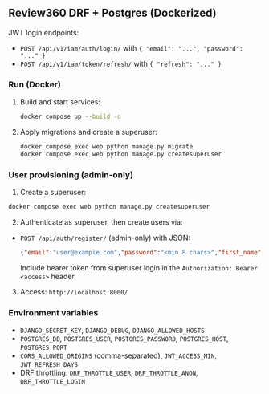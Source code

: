 ## Review360 DRF + Postgres (Dockerized)

JWT login endpoints:
- `POST /api/v1/iam/auth/login/` with `{ "email": "...", "password": "..." }`
- `POST /api/v1/iam/token/refresh/` with `{ "refresh": "..." }`

### Run (Docker)
1. Build and start services:
   ```bash
   docker compose up --build -d
   ```
2. Apply migrations and create a superuser:
   ```bash
   docker compose exec web python manage.py migrate
   docker compose exec web python manage.py createsuperuser
   ```
### User provisioning (admin-only)
1) Create a superuser:
```bash
docker compose exec web python manage.py createsuperuser
```
2) Authenticate as superuser, then create users via:
- `POST /api/auth/register/` (admin-only) with JSON:
  ```json
  {"email":"user@example.com","password":"<min 8 chars>","first_name":"","last_name":""}
  ```
  Include bearer token from superuser login in the `Authorization: Bearer <access>` header.

3. Access: `http://localhost:8000/`

### Environment variables
- `DJANGO_SECRET_KEY`, `DJANGO_DEBUG`, `DJANGO_ALLOWED_HOSTS`
- `POSTGRES_DB`, `POSTGRES_USER`, `POSTGRES_PASSWORD`, `POSTGRES_HOST`, `POSTGRES_PORT`
- `CORS_ALLOWED_ORIGINS` (comma-separated), `JWT_ACCESS_MIN`, `JWT_REFRESH_DAYS`
- DRF throttling: `DRF_THROTTLE_USER`, `DRF_THROTTLE_ANON`, `DRF_THROTTLE_LOGIN`


